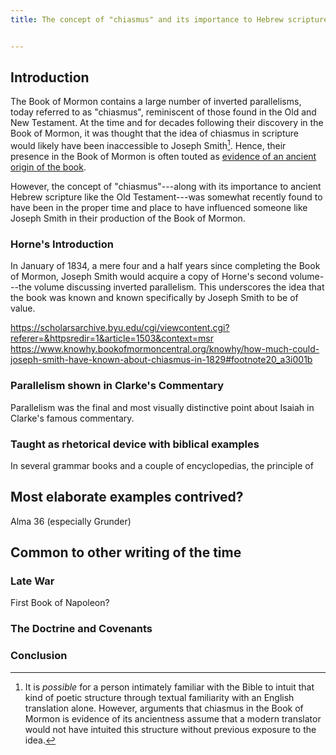```yaml
---
title: The concept of "chiasmus" and its importance to Hebrew scripture was accessible in Joseph Smith's cultural milieu directly preceding the translation of the Book of Mormon.


---
```



## Introduction

The Book of Mormon contains a large number of inverted parallelisms, today referred to as "chiasmus", reminiscent of those found in the Old and New Testament.  At the time and for decades following their discovery in the Book of Mormon, it was thought that the idea of chiasmus in scripture would likely have been inaccessible to Joseph Smith[^assumes_no_intuition].  Hence, their presence in the Book of Mormon is often touted as [evidence of an ancient origin of the book](https://byustudies.byu.edu/content/chiasmus-book-mormon).

However, the concept of "chiasmus"---along with its importance to ancient Hebrew scripture like the Old Testament---was somewhat recently found to have been in the proper time and place to have influenced someone like Joseph Smith in their production of the Book of Mormon.

### Horne's Introduction 

In January of 1834, a mere four and a half years since completing the Book of Mormon, Joseph Smith would acquire a copy of Horne's second volume---the volume discussing inverted parallelism.  This underscores the idea that the book was known and known specifically by Joseph Smith to be of value.

https://scholarsarchive.byu.edu/cgi/viewcontent.cgi?referer=&httpsredir=1&article=1503&context=msr
https://www.knowhy.bookofmormoncentral.org/knowhy/how-much-could-joseph-smith-have-known-about-chiasmus-in-1829#footnote20_a3i001b

### Parallelism shown in Clarke's Commentary

Parallelism was the final and most visually distinctive point about Isaiah in
Clarke's famous commentary.

### Taught as rhetorical device with biblical examples

In several grammar books and a couple of encyclopedias, the principle of 

## Most elaborate examples contrived?

Alma 36 (especially Grunder)

## Common to other writing of the time

### Late War

First Book of Napoleon?

### The Doctrine and Covenants 


### Conclusion

[^assumes_no_intuition]: It is *possible* for a person intimately familiar with the Bible to intuit that kind of poetic structure through textual familiarity with an English translation alone.  However, arguments that chiasmus in the Book of Mormon is evidence of its ancientness assume that a modern translator would not have intuited this structure without previous exposure to the idea.
